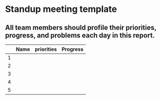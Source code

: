 # Standup meeting template
## All team members should profile their priorities, progress, and problems each day in this report.

|   | Name | priorities | Progress |
|---|------|------------|----------|
| 1 |      |            |          |
| 2 |      |            |          |
| 3 |      |            |          |
| 4 |      |            |          |
| 5 |      |            |          |

